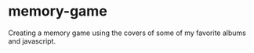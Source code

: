 ﻿# memory-game

Creating a memory game using the covers of some of my favorite albums and javascript.
